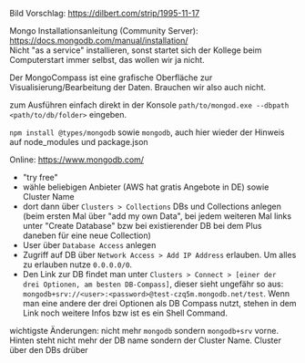 Bild Vorschlag: https://dilbert.com/strip/1995-11-17

Mongo Installationsanleitung (Community Server): https://docs.mongodb.com/manual/installation/  
Nicht "as a service" installieren, sonst startet sich der Kollege beim Computerstart immer selbst, das wollen wir ja nicht.

Der MongoCompass ist eine grafische Oberfläche zur Visualisierung/Bearbeitung der Daten. Brauchen wir also auch nicht.

zum Ausführen einfach direkt in der Konsole `path/to/mongod.exe --dbpath <path/to/db/folder>` eingeben.

`npm install @types/mongodb` sowie `mongodb`, auch hier wieder der Hinweis auf node_modules und package.json

Online: https://www.mongodb.com/
- "try free"
- wähle beliebigen Anbieter (AWS hat gratis Angebote in DE) sowie Cluster Name
- dort dann über `Clusters > Collections` DBs und Collections anlegen (beim ersten Mal über "add my own Data", bei jedem weiteren Mal links unter "Create Database" bzw bei existierender DB bei dem Plus daneben für eine neue Collection)
- User über `Database Access` anlegen
- Zugriff auf DB über `Network Access > Add IP Address` erlauben. Um alles zu erlauben nutze `0.0.0.0/0`.
- Den Link zur DB findet man unter `Clusters > Connect > [einer der drei Optionen, am besten DB-Compass]`, dieser sieht ungefähr so aus: `mongodb+srv://<user>:<password>@test-czq5m.mongodb.net/test`. Wenn man eine andere der drei Optionen als DB Compass nutzt, stehen in dem Link noch weitere Infos bzw ist es ein Shell Command.  

wichtigste Änderungen: nicht mehr `mongodb` sondern `mongodb+srv` vorne. Hinten steht nicht mehr der DB name sondern der Cluster Name. Cluster über den DBs drüber
